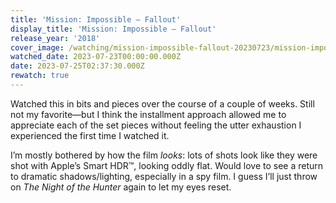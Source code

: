 ```yaml
---
title: 'Mission: Impossible – Fallout'
display_title: 'Mission: Impossible – Fallout'
release_year: '2018'
cover_image: /watching/mission-impossible-fallout-20230723/mission-impossible-fallout.jpg
watched_date: 2023-07-23T00:00:00.000Z
date: 2023-07-25T02:37:30.000Z
rewatch: true
---
```

Watched this in bits and pieces over the course of a couple of weeks. Still not my favorite—but I think the installment approach allowed me to appreciate each of the set pieces without feeling the utter exhaustion I experienced the first time I watched it.

I’m mostly bothered by how the film _looks_: lots of shots look like they were shot with Apple’s Smart HDR™, looking oddly flat. Would love to see a return to dramatic shadows/lighting, especially in a spy film. I guess I’ll just throw on _The Night of the Hunter_ again to let my eyes reset.
